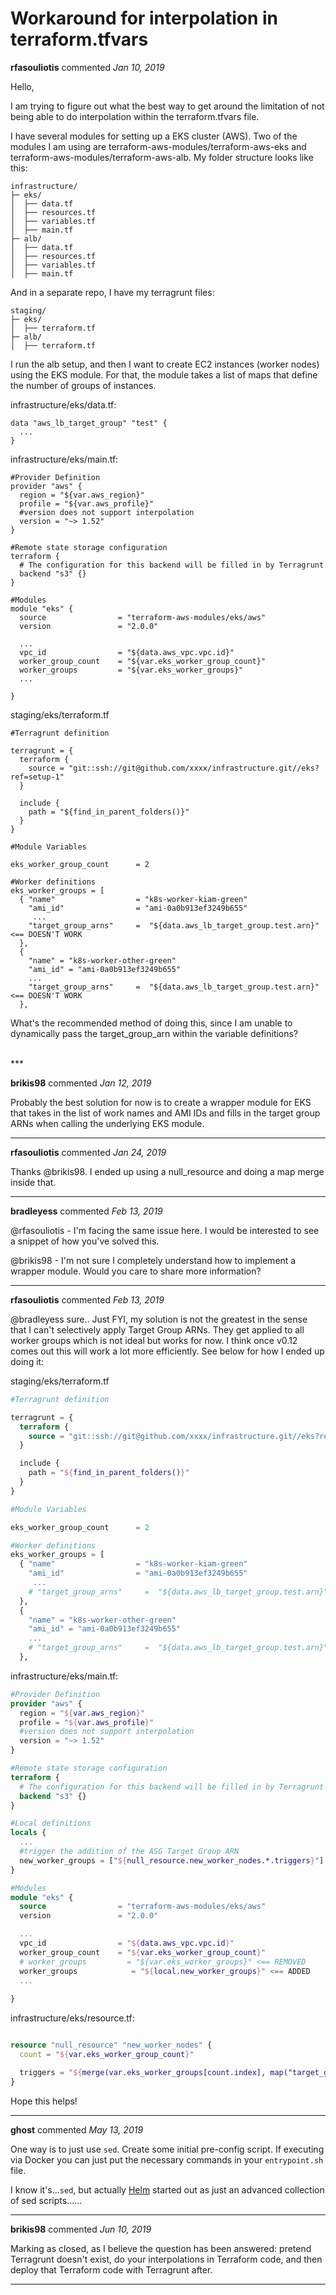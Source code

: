 # Workaround for interpolation in terraform.tfvars

**rfasouliotis** commented *Jan 10, 2019*

Hello,

I am trying to figure out what the best way to get around the limitation of not being able to do interpolation within the terraform.tfvars file. 

I have several modules for setting up a EKS cluster (AWS). Two of the modules I am using are terraform-aws-modules/terraform-aws-eks and terraform-aws-modules/terraform-aws-alb. My folder structure looks like this:

```
infrastructure/
├─ eks/      
│  ├── data.tf
│  ├── resources.tf
│  ├── variables.tf
│  ├── main.tf
├─ alb/      
│  ├── data.tf
│  ├── resources.tf
│  ├── variables.tf
│  ├── main.tf
```
And in a separate repo, I have my terragrunt files:

```
staging/
├─ eks/      
│  ├── terraform.tf
├─ alb/      
│  ├── terraform.tf
```

I run the alb setup, and then I want to create EC2 instances (worker nodes) using the EKS module. For that, the module takes a list of maps that define the number of groups of instances.

infrastructure/eks/data.tf:

```
data "aws_lb_target_group" "test" {
  ...
}
```

infrastructure/eks/main.tf:

```
#Provider Definition
provider "aws" {
  region = "${var.aws_region}"
  profile = "${var.aws_profile}"
  #version does not support interpolation
  version = "~> 1.52"
}

#Remote state storage configuration
terraform {
  # The configuration for this backend will be filled in by Terragrunt
  backend "s3" {}
}

#Modules
module "eks" {
  source                = "terraform-aws-modules/eks/aws"
  version               = "2.0.0"

  ... 
  vpc_id                = "${data.aws_vpc.vpc.id}"
  worker_group_count    = "${var.eks_worker_group_count}"
  worker_groups         = "${var.eks_worker_groups}"
  ...
  
}
```
staging/eks/terraform.tf

```
#Terragrunt definition

terragrunt = {
  terraform {
    source = "git::ssh://git@github.com/xxxx/infrastructure.git//eks?ref=setup-1"
  }

  include {
    path = "${find_in_parent_folders()}"
  }
}

#Module Variables

eks_worker_group_count      = 2

#Worker definitions
eks_worker_groups = [
  { "name"                  = "k8s-worker-kiam-green"
    "ami_id"                = "ami-0a0b913ef3249b655"
     ...
    "target_group_arns"     =  "${data.aws_lb_target_group.test.arn}"  <== DOESN'T WORK
  },
  {
    "name" = "k8s-worker-other-green"
    "ami_id" = "ami-0a0b913ef3249b655"
    ...
    "target_group_arns"     =  "${data.aws_lb_target_group.test.arn}" <== DOESN'T WORK
  },
```

What's the recommended method of doing this, since I am unable to dynamically pass the target_group_arn within the variable definitions?
  
<br />
***


**brikis98** commented *Jan 12, 2019*

Probably the best solution for now is to create a wrapper module for EKS that takes in the list of work names and AMI IDs and fills in the target group ARNs when calling the underlying EKS module.
***

**rfasouliotis** commented *Jan 24, 2019*

Thanks @brikis98. I ended up using a null_resource and doing a map merge inside that.  
***

**bradleyess** commented *Feb 13, 2019*

@rfasouliotis - I'm facing the same issue here. I would be interested to see a snippet of how you've solved this. 

@brikis98 - I'm not sure I completely understand how to implement a wrapper module. Would you care to share more information?
***

**rfasouliotis** commented *Feb 13, 2019*

@bradleyess sure.. Just FYI, my solution is not the greatest in the sense that I can't selectively apply Target Group ARNs. They get applied to all worker groups which is not ideal but works for now. I think once v0.12 comes out this will work a lot more efficiently. See below for how I ended up doing it:

staging/eks/terraform.tf

``` terraform
#Terragrunt definition

terragrunt = {
  terraform {
    source = "git::ssh://git@github.com/xxxx/infrastructure.git//eks?ref=setup-1"
  }

  include {
    path = "${find_in_parent_folders()}"
  }
}

#Module Variables

eks_worker_group_count      = 2

#Worker definitions
eks_worker_groups = [
  { "name"                  = "k8s-worker-kiam-green"
    "ami_id"                = "ami-0a0b913ef3249b655"
     ...
    # "target_group_arns"     =  "${data.aws_lb_target_group.test.arn}"  <== REMOVED
  },
  {
    "name" = "k8s-worker-other-green"
    "ami_id" = "ami-0a0b913ef3249b655"
    ...
    # "target_group_arns"     =  "${data.aws_lb_target_group.test.arn}" <== REMOVED
  },
```
 infrastructure/eks/main.tf:

``` terraform
#Provider Definition
provider "aws" {
  region = "${var.aws_region}"
  profile = "${var.aws_profile}"
  #version does not support interpolation
  version = "~> 1.52"
}

#Remote state storage configuration
terraform {
  # The configuration for this backend will be filled in by Terragrunt
  backend "s3" {}
}

#Local definitions
locals {
  ...
  #trigger the addition of the ASG Target Group ARN
  new_worker_groups = ["${null_resource.new_worker_nodes.*.triggers}"]    <== ADDED
}

#Modules
module "eks" {
  source                = "terraform-aws-modules/eks/aws"
  version               = "2.0.0"

  ... 
  vpc_id                = "${data.aws_vpc.vpc.id}"
  worker_group_count    = "${var.eks_worker_group_count}"
  # worker_groups         = "${var.eks_worker_groups}" <== REMOVED
  worker_groups            = "${local.new_worker_groups}" <== ADDED
  ...
  
}
```

 infrastructure/eks/resource.tf:

``` terraform

resource "null_resource" "new_worker_nodes" {
  count = "${var.eks_worker_group_count}"

  triggers = "${merge(var.eks_worker_groups[count.index], map("target_group_arns","${data.aws_lb_target_group.test.arn}"))}"
}
```

Hope this helps!
***

**ghost** commented *May 13, 2019*

One way is to just use `sed`. Create some initial pre-config script. If executing via Docker you can just put the necessary commands in your `entrypoint.sh` file. 

I know it's...`sed`, but actually [Helm](https://helm.sh/) started out as just an advanced collection of sed scripts......
***

**brikis98** commented *Jun 10, 2019*

Marking as closed, as I believe the question has been answered: pretend Terragrunt doesn't exist, do your interpolations in Terraform code, and then deploy that Terraform code with Terragrunt after.
***

